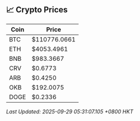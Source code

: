 ## 📈 Crypto Prices

| Coin | Price |
| ---- | ----- |
| BTC | $110776.0661 |
| ETH | $4053.4961 |
| BNB | $983.3667 |
| CRV | $0.6773 |
| ARB | $0.4250 |
| OKB | $192.0075 |
| DOGE | $0.2336 |

_Last Updated: 2025-09-29 05:31:07.105 +0800 HKT_